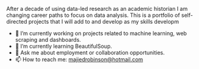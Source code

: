 After a decade of using data-led research as an academic historian I am changing career paths to focus on data analysis.
This is a portfolio of self-directed projects that I will add to and develop as my skills developm

- 🔭 I’m currently working on projects related to machine learning, web scraping and dashboards.
- 🌱 I’m currently learning BeautifulSoup.
- 💬 Ask me about employment or collaboration opportunities.
- 📫 How to reach me: majiedrobinson@hotmail.com
